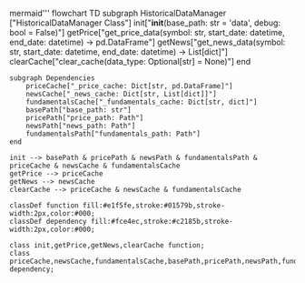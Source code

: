 mermaid'''
flowchart TD
    subgraph HistoricalDataManager ["HistoricalDataManager Class"]
        init["__init__(base_path: str = 'data', debug: bool = False)"]
        getPrice["get_price_data(symbol: str, start_date: datetime, end_date: datetime) -> pd.DataFrame"]
        getNews["get_news_data(symbol: str, start_date: datetime, end_date: datetime) -> List[dict]"]
        clearCache["clear_cache(data_type: Optional[str] = None)"]
    end

    subgraph Dependencies
        priceCache["_price_cache: Dict[str, pd.DataFrame]"]
        newsCache["_news_cache: Dict[str, List[dict]]"]
        fundamentalsCache["_fundamentals_cache: Dict[str, dict]"]
        basePath["base_path: str"]
        pricePath["price_path: Path"]
        newsPath["news_path: Path"]
        fundamentalsPath["fundamentals_path: Path"]
    end

    init --> basePath & pricePath & newsPath & fundamentalsPath & priceCache & newsCache & fundamentalsCache
    getPrice --> priceCache
    getNews --> newsCache
    clearCache --> priceCache & newsCache & fundamentalsCache

    classDef function fill:#e1f5fe,stroke:#01579b,stroke-width:2px,color:#000;
    classDef dependency fill:#fce4ec,stroke:#c2185b,stroke-width:2px,color:#000;

    class init,getPrice,getNews,clearCache function;
    class priceCache,newsCache,fundamentalsCache,basePath,pricePath,newsPath,fundamentalsPath dependency;
